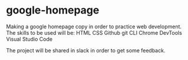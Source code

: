 # google-homepage

Making a google homepage copy in order to practice web development.
The skills to be used will be:
  HTML
  CSS
  Github
  git
  CLI
  Chrome DevTools
  Visual Studio Code
  
The project will be shared in slack in order to get some feedback.
